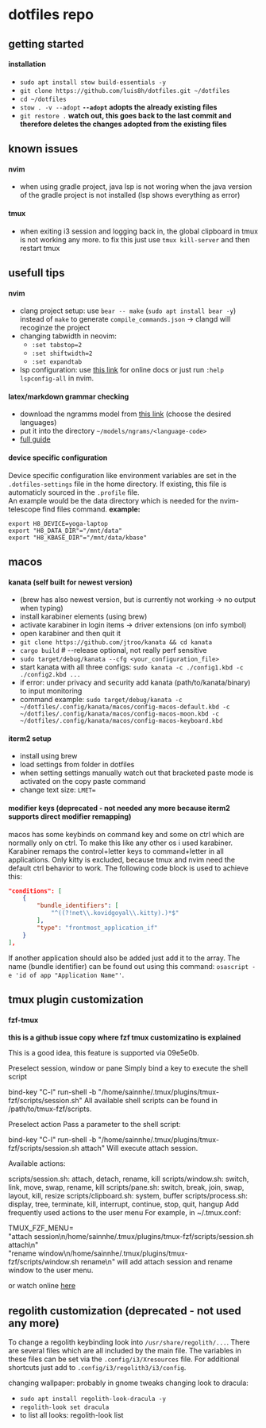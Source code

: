 # dotfiles repo


## getting started
#### installation
-   `sudo apt install stow build-essentials -y`
-   `git clone https://github.com/luis8h/dotfiles.git ~/dotfiles`
-   `cd ~/dotfiles`
-   `stow . -v --adopt` **`--adopt` adopts the already existing files**
-   `git restore .` **watch out, this goes back to the last commit and therefore deletes the changes adopted from the existing files**

## known issues
#### nvim
-   when using gradle project, java lsp is not woring when the java version of the gradle project is not installed (lsp shows everything as error)

#### tmux
- when exiting i3 session and logging back in, the global clipboard in tmux is not working any more. to fix this just use `tmux kill-server` and then restart tmux

## usefull tips
#### nvim
-   clang project setup: use `bear -- make` (`sudo apt install bear -y`) instead of `make` to generate `compile_commands.json` -> clangd will recoginze the project
-   changing tabwidth in neovim:
    * `:set tabstop=2`
    * `:set shiftwidth=2`
    * `:set expandtab`
- lsp configuration: use [this link](https://github.com/neovim/nvim-lspconfig/blob/master/doc/configs.md) for online docs or just run `:help lspconfig-all` in nvim.

#### latex/markdown grammar checking
- download the ngramms model from [this link](https://languagetool.org/download/ngram-data/) (choose the desired languages)
- put it into the directory `~/models/ngrams/<language-code>`
- [full guide](https://medium.com/@Erik_Krieg/free-and-open-source-grammar-correction-in-neovim-using-ltex-and-n-grams-dea9d10bc964)

#### device specific configuration
Device specific configuration like environment variables are set in the
`.dotfiles-settings` file in the home directory. If existing, this file is
automaticly sourced in the `.profile` file. <br>
An example would be the data directory which is needed for the nvim-telescope
find files command.
**example:**
```shell
export H8_DEVICE=yoga-laptop
export "H8_DATA_DIR"="/mnt/data"
export "H8_KBASE_DIR"="/mnt/data/kbase"
```

## macos
#### kanata (self built for newest version)
- (brew has also newest version, but is currently not working -> no output when typing)
- install karabiner elements (using brew)
- activate karabiner in login items -> driver extensions (on info symbol)
- open karabiner and then quit it
- `git clone https://github.com/jtroo/kanata && cd kanata`
- `cargo build`   # --release optional, not really perf sensitive
- `sudo target/debug/kanata --cfg <your_configuration_file>`
- start kanata with all three configs: `sudo kanata -c ./config1.kbd -c ./config2.kbd ...`
- if error: under privacy and security add kanata (path/to/kanata/binary) to input monitoring
- command example: `sudo target/debug/kanata -c ~/dotfiles/.config/kanata/macos/config-macos-default.kbd -c ~/dotfiles/.config/kanata/macos/config-macos-moon.kbd -c ~/dotfiles/.config/kanata/macos/config-macos-keyboard.kbd`

#### iterm2 setup
- install using brew
- load settings from folder in dotfiles
- when setting settings manually watch out that bracketed paste mode is activated on the copy paste command
- change text size: `LMET=`

#### modifier keys (deprecated - not needed any more because iterm2 supports direct modifier remapping)
macos has some keybinds on command key and some on ctrl which are normally only on ctrl. To make this like any other os i used karabiner. Karabiner remaps the control+letter keys to command+letter in all applications. Only kitty is excluded, because tmux and nvim need the default ctrl behavior to work.
The following code block is used to achieve this:
``` json
"conditions": [
    {
        "bundle_identifiers": [
            "^((?!net\\.kovidgoyal\\.kitty).)*$"
        ],
        "type": "frontmost_application_if"
    }
],
```
If another application should also be added just add it to the array. The name (bundle identifier) can be found out using this command: `osascript -e 'id of app "Application Name"'`.


## tmux plugin customization
#### fzf-tmux

**this is a github issue copy where fzf tmux customizatino is explained**

This is a good idea, this feature is supported via 09e5e0b.

Preselect session, window or pane
Simply bind a key to execute the shell script

bind-key "C-l" run-shell -b "/home/sainnhe/.tmux/plugins/tmux-fzf/scripts/session.sh"
All available shell scripts can be found in /path/to/tmux-fzf/scripts.

Preselect action
Pass a parameter to the shell script:

bind-key "C-l" run-shell -b "/home/sainnhe/.tmux/plugins/tmux-fzf/scripts/session.sh attach"
Will execute attach session.

Available actions:

scripts/session.sh: attach, detach, rename, kill
scripts/window.sh: switch, link, move, swap, rename, kill
scripts/pane.sh: switch, break, join, swap, layout, kill, resize
scripts/clipboard.sh: system, buffer
scripts/process.sh: display, tree, terminate, kill, interrupt, continue, stop, quit, hangup
Add frequently used actions to the user menu
For example, in ~/.tmux.conf:

TMUX_FZF_MENU=\
"attach session\n/home/sainnhe/.tmux/plugins/tmux-fzf/scripts/session.sh attach\n"\
"rename window\n/home/sainnhe/.tmux/plugins/tmux-fzf/scripts/window.sh rename\n"
will add attach session and rename window to the user menu.

or watch online [here](https://github.com/sainnhe/tmux-fzf/issues/6#issuecomment-578750879)


## regolith customization (deprecated - not used any more)
To change a regolith keybinding look into `/usr/share/regolith/...`.
There are several files which are all included by the main file.
The variables in these files can be set via the `.config/i3/Xresources` file.
For additional shortcuts just add to `.config/i3/regolith3/i3/config`.

changing wallpaper: probably in gnome tweaks
changing look to dracula:
-   `sudo apt install regolith-look-dracula -y`
-   `regolith-look set dracula`
-   to list all looks: regolith-look list
